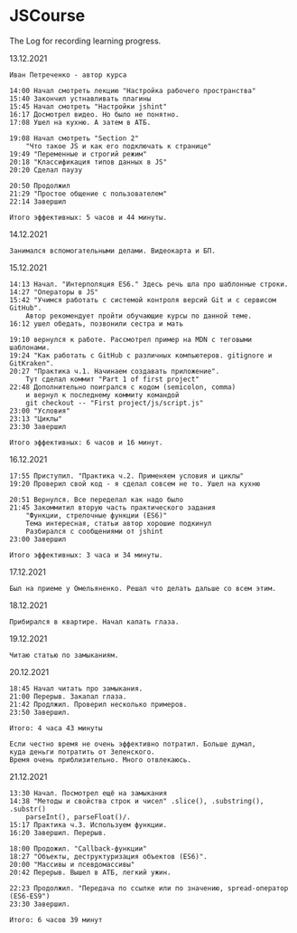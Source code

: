 # JSCourse
The Log for recording learning progress.

13.12.2021

	Иван Петреченко - автор курса 
	
	14:00 Начал смотреть лекцию "Настройка рабочего пространства"
	15:40 Закончил устнавливать плагины
	15:45 Начал смотреть "Настройки jshint" 
	16:17 Досмотрел видео. Но было не понятно.
	17:08 Ушел на кухню. А затем в АТБ.
	
	19:08 Начал смотреть "Section 2"
		"Что такое JS и как его подключать к странице"
	19:49 "Переменные и строгий режим"
	20:18 "Классификация типов данных в JS"
	20:20 Сделал паузу
	
	20:50 Продолжил
	21:29 "Простое общение с пользователем"
	22:14 Завершил
	
	Итого эффективных: 5 часов и 44 минуты.

14.12.2021

	Занимался вспомогательными делами. Видеокарта и БП.
	
15.12.2021

	14:13 Начал. "Интерполяция ES6." Здесь речь шла про шаблонные строки.
	14:27 "Операторы в JS"
	15:42 "Учимся работать с системой контроля версий Git и с сервисом GitHub". 
		Автор рекомендует пройти обучающие курсы по данной теме.
	16:12 ушел обедать, позвонили сестра и мать 
	
	19:10 вернулся к работе. Рассмотрел пример на MDN с теговыми шаблонами.
	19:24 "Как работать с GitHub с различных компьютеров. gitignore и GitKraken". 
	20:27 "Практика ч.1. Начинаем создавать приложение". 
		Тут сделал коммит "Part 1 of first project"
	22:48 Дополнительно поигрался с кодом (semicolon, comma) 
		и вернул к последнему коммиту командой 
		git checkout -- "First project/js/script.js" 	
	23:00 "Условия"
	23:13 "Циклы"
	23:30 Завершил
	
	Итого эффективных: 6 часов и 16 минут.
	
16.12.2021

	17:55 Приступил. "Практика ч.2. Применяем условия и циклы"
	19:20 Проверил свой код - я сделал совсем не то. Ушел на кухню
	
	20:51 Вернулся. Все переделал как надо было
	21:45 Закоммитил вторую часть практического задания
		"Функции, стрелочные функции (ES6)" 
		Тема интересная, статьи автор хорошие подкинул
		Разбирался с сообщениями от jshint
	23:00 Завершил 
	
	Итого эффективных: 3 часа и 34 минуты.
	
17.12.2021
	
	Был на приеме у Омельяненко. Решал что делать дальше со всем этим.
	
18.12.2021
	
	Прибирался в квартире. Начал капать глаза.

19.12.2021

	Читаю статью по замыканиям.
	
20.12.2021

	18:45 Начал читать про замыкания. 
	21:00 Перерыв. Закапал глаза.
	21:42 Продлжил. Проверил несколько примеров.
	23:50 Завершил.
	
	Итого: 4 часа 43 минуты
	
	Если честно время не очень эффективно потратил. Больше думал,
	куда деньги потратить от Зеленского.
	Время очень приблизительно. Много отвлекаюсь.
	
21.12.2021

	13:30 Начал. Посмотрел ещё на замыкания
	14:38 "Методы и свойства строк и чисел" .slice(), .substring(), .substr()
		parseInt(), parseFloat()/.
	15:17 Практика ч.3. Используем функции.
	16:20 Завершил. Перерыв.
	
	18:00 Продожил. "Callback-функции"
	18:27 "Объекты, деструктуризация объектов (ES6)". 
	20:00 "Массивы и псевдомассивы"
	20:42 Перерыв. Вышел в АТБ, легкий ужин.
	
	22:23 Продолжил. "Передача по ссылке или по значению, spread-оператор (ES6-ES9")
	23:30 Завершил.
	
	Итого: 6 часов 39 минут
	
	

